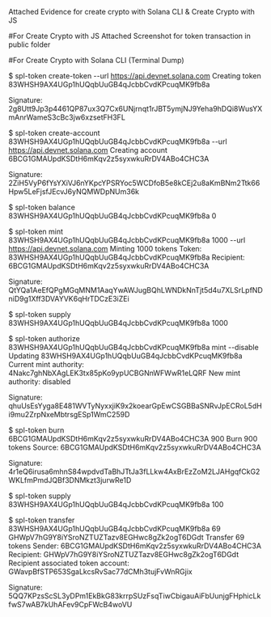 Attached Evidence for create crypto with Solana CLI & Create Crypto with JS

#For Create Crypto with JS
Attached Screenshot for token transaction in public folder

#For Create Crypto with Solana CLI (Terminal Dump)

$ spl-token create-token --url https://api.devnet.solana.com
Creating token 83WHSH9AX4UGp1hUQqbUuGB4qJcbbCvdKPcuqMK9fb8a

Signature: 2g8Utt9Jp3p4461QP87ux3Q7Cx6UNjrnqt1rJBT5ymjNJ9Yeha9hDQi8WusYXmAnrWameS3cBc3jw6xzsetFH3FL

$ spl-token create-account 83WHSH9AX4UGp1hUQqbUuGB4qJcbbCvdKPcuqMK9fb8a --url https://api.devnet.solana.com
Creating account 6BCG1GMAUpdKSDtH6mKqv2z5syxwkuRrDV4ABo4CHC3A

Signature: 2ZiH5VyP6fYsYXiVJ6nYKpcYPSRYoc5WCDfoB5e8kCEj2u8aKmBNm2Ttk66Hpw5LeFjsfJEcvJ6yNQMWDpNUm36k

$ spl-token balance 83WHSH9AX4UGp1hUQqbUuGB4qJcbbCvdKPcuqMK9fb8a
0

$ spl-token mint 83WHSH9AX4UGp1hUQqbUuGB4qJcbbCvdKPcuqMK9fb8a 1000 --url https://api.devnet.solana.com
Minting 1000 tokens
  Token: 83WHSH9AX4UGp1hUQqbUuGB4qJcbbCvdKPcuqMK9fb8a
  Recipient: 6BCG1GMAUpdKSDtH6mKqv2z5syxwkuRrDV4ABo4CHC3A

Signature: QtYQa1AeEfQPgMGqMNM1AaqYwAWJugBQhLWNDkNnTjt5d4u7XLSrLpfNDniD9g1Xff3DVAYVK6qHrTDCzE3iZEi

$ spl-token supply 83WHSH9AX4UGp1hUQqbUuGB4qJcbbCvdKPcuqMK9fb8a
1000

$ spl-token authorize 83WHSH9AX4UGp1hUQqbUuGB4qJcbbCvdKPcuqMK9fb8a mint --disable
Updating 83WHSH9AX4UGp1hUQqbUuGB4qJcbbCvdKPcuqMK9fb8a
  Current mint authority: 4Nakc7ghNbXAgLEK3tx85pKo9ypUCBGNnWFWwR1eLQRF
  New mint authority: disabled

Signature: qhuUsEsYyga8E481WVTyNyxxjiK9x2koearGpEwCSGBBaSNRvJpECRoL5dHi9mu2ZrpNxeMbtrsgESp1WmC259D

$ spl-token burn 6BCG1GMAUpdKSDtH6mKqv2z5syxwkuRrDV4ABo4CHC3A 900
Burn 900 tokens
  Source: 6BCG1GMAUpdKSDtH6mKqv2z5syxwkuRrDV4ABo4CHC3A

Signature: 4r1eQ6irusa6mhnS84wpdvdTaBhJTtJa3fLLkw4AxBrEzZoM2LJAHgqfCkG2WKLfmPmdJQBf3DNMkzt3jurwRe1D

$ spl-token supply 83WHSH9AX4UGp1hUQqbUuGB4qJcbbCvdKPcuqMK9fb8a
100

$ spl-token transfer 83WHSH9AX4UGp1hUQqbUuGB4qJcbbCvdKPcuqMK9fb8a 69 GHWpV7hG9Y8iYSroNZTUZTazv8EGHwc8gZk2ogT6DGdt
Transfer 69 tokens
  Sender: 6BCG1GMAUpdKSDtH6mKqv2z5syxwkuRrDV4ABo4CHC3A
  Recipient: GHWpV7hG9Y8iYSroNZTUZTazv8EGHwc8gZk2ogT6DGdt
  Recipient associated token account: GWavpBfSTP653SgaLkcsRvSac77dCMh3tujFvWnRGjix

Signature: 5QQ7KPzsScSL3yDPm1EkBkG83krrpSUzFsqTiwCbigauAiFbUunjgFHphicLkfwS7wAB7kUhAFev9CpFWcB4woVU
